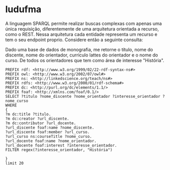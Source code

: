 # ludufma


A linguagem SPARQL permite realizar buscas complexas com apenas uma única requisição, diferentemente de uma arquitetura orientada a recurso, como o REST. Nessa arquitetura cada entidade representa um recurso e tem o seu endpoint proprio. Considere então a seguinte consulta:

Dado uma base de dados de monografia, me retorne o título, nome do discente, nome do orientador, curriculo lattes do orientador e o nome do curso. De todos os orientadores que tem como área de interesse "História".
```
PREFIX rdf: <http://www.w3.org/1999/02/22-rdf-syntax-ns#>
PREFIX owl: <http://www.w3.org/2002/07/owl#>
PREFIX ns: <http://linkedscience.org/teach/ns#>
PREFIX rdfs: <http://www.w3.org/2000/01/rdf-schema#>
PREFIX dc: <http://purl.org/dc/elements/1.1/>
PREFIX foaf: <http://xmlns.com/foaf/0.1/>
SELECT ?titulo ?nome_discente ?nome_orientador ?interesse_orientador ?nome_curso
WHERE
{
?m dc:title ?titulo.
?m dc:creator ?url_discente.
?m dc:contributor ?url_docente.
?url_discente foaf:name ?nome_discente.
?url_discente foaf:member ?url_curso.
?url_curso ns:courseTitle ?nome_curso.
?url_docente foaf:name ?nome_orientador.
?url_docente foaf:interest ?interesse_orientador.
FILTER regex(?interesse_orientador, "História")

}
limit 20
```
